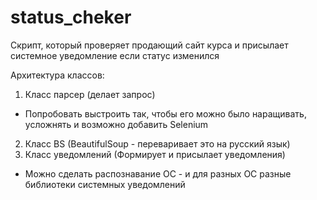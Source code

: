 # status_cheker
Скрипт, который проверяет продающий сайт курса и присылает системное уведомление если статус изменился

Архитектура классов:
1. Класс парсер (делает запрос)
- Попробовать выстроить так, чтобы его можно было наращивать, усложнять и возможно добавить Selenium
2. Класс BS (BeautifulSoup - переваривает это на русский язык)
3. Класс уведомлений (Формирует и присылает уведомления)
 - Можно сделать распознавание ОС - и для разных ОС разные библиотеки системных уведомлений